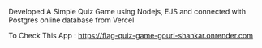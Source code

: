Developed A Simple Quiz Game using Nodejs, EJS and connected with Postgres online database from Vercel

To Check This App : https://flag-quiz-game-gouri-shankar.onrender.com
